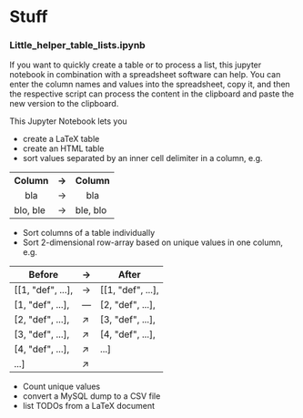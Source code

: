 # Stuff

### Little_helper_table_lists.ipynb

If you want to quickly create a table or to process a list, this jupyter notebook in combination with a spreadsheet software can help. 
You can enter the column names and values into the spreadsheet, copy it, and then the respective script can process the content in the clipboard and paste the new version to the clipboard.

This Jupyter Notebook lets you
* create a LaTeX table
* create an HTML table
* sort values separated by an inner cell delimiter in a column, e.g.

<div style="padding-right: 30px">
	<table>
	    <th>Column</th><th><div align=center>&rarr;</div></th><th>Column</th>
	    <tr><td><div align=center>bla</div></td><td><div align=center>&rarr;</div></td><td><div align=center>bla</div></td></tr>
	    <tr><td>blo, ble</td><td><div align=center>&rarr;</div></td><td>ble, blo</td></tr>
	</table>
</div>

* Sort columns of a table individually
* Sort 2-dimensional row-array based on unique values in one column, e.g.

<div style="padding-right: 30px">
	<table>
	    <thead>
	        <th>Before</th>
	        <th>&rarr;</th>
	        <th>After</th>
	    </thead>
	    <tbody>
	        <tr>
	            <td>[[1, "def", ...],</td>
	            <td>&rarr;</td>
	            <td>[[1, "def", ...],</td>
	        </tr>
	        <tr>
	            <td>[1, "def", ...],</td>
	            <td>&mdash;</td>
	            <td>[2, "def", ...],</td>
	        </tr>
	        <tr>
	            <td>[2, "def", ...],</td>
	            <td>&#8599;</td>
	            <td>[3, "def", ...],</td>
	        </tr>
	        <tr>
	            <td>[3, "def", ...],</td>
	            <td>&#8599;</td>
	            <td>[4, "def", ...],</td>
	        </tr>
	        <tr>
	            <td>[4, "def", ...],</td>
	            <td>&#8599;</td>
	            <td>...]</td>
	        </tr>
	        <tr>
	            <td>...]</td>
	            <td>&#8599;</td>
	            <td></td>
	        </tr>
	    </tbody>
	</table>
</div>

* Count unique values
* convert a MySQL dump to a CSV file
* list TODOs from a LaTeX document

